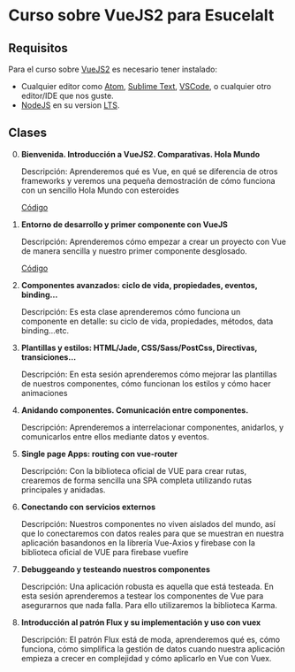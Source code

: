 # Curso sobre VueJS2 para EsucelaIt

## Requisitos

Para el curso sobre [VueJS2](https://vuejs.org/) es necesario tener instalado:

* Cualquier editor como [Atom](https://atom.io/), [Sublime Text](https://www.sublimetext.com/), [VSCode](https://code.visualstudio.com/), o cualquier otro editor/IDE que nos guste.
* [NodeJS](https://nodejs.org/es/) en su version [LTS](https://nodejs.org/es/download/).

## Clases

0. __Bienvenida. Introducción a VueJS2. Comparativas. Hola Mundo__

    Descripción: Aprenderemos qué es Vue, en qué se diferencia de otros frameworks y veremos una pequeña demostración de cómo funciona con un sencillo Hola Mundo con esteroides

    [Código](https://github.com/EscuelaIt/curso-vue-2017/tree/00-introduccion-a-vuejs2)

1. __Entorno de desarrollo y primer componente con VueJS__

    Descripción: Aprenderemos cómo empezar a crear un proyecto con Vue de manera sencilla y nuestro primer componente desglosado.

    [Código](https://github.com/EscuelaIt/curso-vue-2017/tree/01-entorno-de-desarrollo-y-primer-componente-con-vuejs2)

2. __Componentes avanzados: ciclo de vida, propiedades, eventos, binding…__

    Descripción: Es esta clase aprenderemos cómo funciona un componente en detalle: su ciclo de vida, propiedades, métodos, data binding...etc.

3. __Plantillas y estilos: HTML/Jade, CSS/Sass/PostCss, Directivas, transiciones…__

    Descripción: En esta sesión aprenderemos cómo mejorar las plantillas de nuestros componentes, cómo funcionan los estilos y cómo hacer animaciones

4. __Anidando componentes. Comunicación entre componentes.__

    Descripción: Aprenderemos a interrelacionar componentes, anidarlos, y comunicarlos entre ellos mediante datos y eventos.

5. __Single page Apps: routing con vue-router__

    Descripción: Con la biblioteca oficial de VUE para crear rutas, crearemos de forma sencilla una SPA completa utilizando rutas principales y anidadas.

6. __Conectando con servicios externos__

    Descripción: Nuestros componentes no viven aislados del mundo, así que lo conectaremos con datos reales para que se muestran en nuestra aplicación basandonos en la librería Vue-Axios y firebase con la biblioteca oficial de VUE para firebase vuefire

7. __Debuggeando y testeando nuestros componentes__

    Descripción: Una aplicación robusta es aquella que está testeada. En esta sesión aprenderemos a testear los componentes de Vue para asegurarnos que nada falla. Para ello utilizaremos la biblioteca Karma.

8. __Introducción al patrón Flux y su implementación y uso con vuex__

    Descripción: El patrón Flux está de moda, aprenderemos qué es, cómo funciona, cómo simplifica la gestión de datos cuando nuestra aplicación empieza a crecer en complejidad y cómo aplicarlo en Vue con Vuex.
